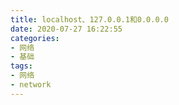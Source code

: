 ```yaml
---
title: localhost、127.0.0.1和0.0.0.0
date: 2020-07-27 16:22:55
categories:
- 网络
- 基础
tags:
- 网络
- network
---
```

